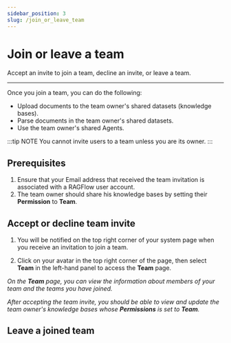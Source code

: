 ```yaml
---
sidebar_position: 3
slug: /join_or_leave_team
---
```


# Join or leave a team

Accept an invite to join a team, decline an invite, or leave a team.

---

Once you join a team, you can do the following:

- Upload documents to the team owner's shared datasets (knowledge bases).
- Parse documents in the team owner's shared datasets.
- Use the team owner's shared Agents.

:::tip NOTE
You cannot invite users to a team unless you are its owner.
:::

## Prerequisites

1. Ensure that your Email address that received the team invitation is associated with a RAGFlow user account.
2. The team owner should share his knowledge bases by setting their **Permission** to **Team**.

## Accept or decline team invite

1. You will be notified on the top right corner of your system page when you receive an invitation to join a team.

2. Click on your avatar in the top right corner of the page, then select **Team** in the left-hand panel to access the **Team** page.

_On the **Team** page, you can view the information about members of your team and the teams you have joined._

_After accepting the team invite, you should be able to view and update the team owner's knowledge bases whose **Permissions** is set to **Team**._

## Leave a joined team